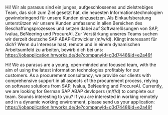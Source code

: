 Hi! Wir als parasus sind ein junges, aufgeschlossenes und zielstrebiges Team, das sich zum Ziel gesetzt hat, die neuesten Informationstechnologien gewinnbringend für unsere Kunden einzusetzen.
Als Einkaufsberatung unterstützen wir unsere Kunden umfassend in allen Bereichen des Beschaffungsprozesses und setzen dabei auf Softwarelösungen von SAP, Ivalua, BeNeering und ProcureAI.
Zur Verstärkung unseres Teams suchen wir derzeit deutsche SAP ABAP-Entwickler (m/w/d). Klingt interessant für dich?
Wenn du Interesse hast, remote und in einem dynamischen Arbeitsumfeld zu arbeiten, bewirb dich bei uns: https://jobapplication.hrworks.de/de?companyId=g3d7448&id=e2a46f



Hi! We as parasus are a young, open-minded and focused team, with the aim of using the latest information technologies profitably for our customers.
As a procurement consultancy, we provide our clients with comprehensive support in all aspects of the procurement process, relying on software solutions from SAP, Ivalua, BeNeering and ProcureAI.
Currently, we are looking for German SAP ABAP devlopers (m/f/d) to complete our team. Sounds interesting to you?
If you are interested in working remotely and in a dynamic working environment, please send us your application: https://jobapplication.hrworks.de/de?companyId=g3d7448&id=e2a46f 
